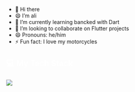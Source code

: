 - 👋 Hi there
- 😄 I’m ali
- 🌱 I’m currently learning bancked with Dart
- 💞️ I’m looking to collaborate on Flutter projects
- 😄 Pronouns: he/him
- ⚡ Fun fact: I love my motorcycles

###

<h2 align="left" style="color:white;" >💻 My Tech Stack</h2>

###

<div align="left">
  <a href="#">
    <img src="https://skillicons.dev/icons?i=flutter,dart,androidstudio,git,github,firebase,photoshop,illustrator,xd,figma&theme=dark" />
  </a>
 
</div>

###

<!---
ali-esmailie-dev/ali-esmailie-dev is a ✨ special ✨ repository because its `README.md` (this file) appears on your GitHub profile.
You can click the Preview link to take a look at your changes.
--->
